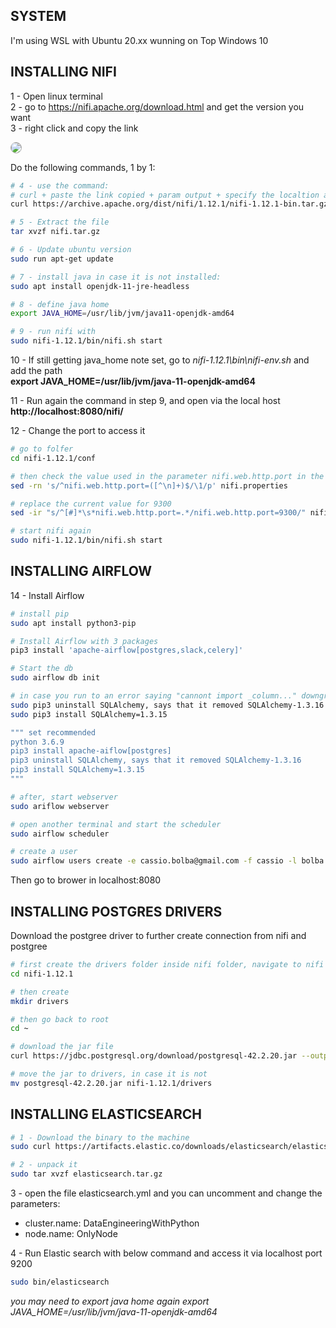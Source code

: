 ## SYSTEM
I'm using WSL with Ubuntu 20.xx wunning on Top Windows 10

## INSTALLING NIFI
1 - Open linux terminal  
2 - go to https://nifi.apache.org/download.html and get the version you want  
3 - right click and copy the link  

<img src="hhttps://github.com/cassiobolba/Data-Engineering/blob/master/Data-Eng-Python-Book/img/binary_download_nifi.jpg" style="border: 1px solid #aaa; border-radius: 10px 10px 10px 10px">

Do the following commands, 1 by 1:
```sh
# 4 - use the command:
# curl + paste the link copied + param output + specify the localtion and file name
curl https://archive.apache.org/dist/nifi/1.12.1/nifi-1.12.1-bin.tar.gz --output ~/cassio/nifi.tar.gz

# 5 - Extract the file
tar xvzf nifi.tar.gz

# 6 - Update ubuntu version
sudo run apt-get update

# 7 - install java in case it is not installed: 
sudo apt install openjdk-11-jre-headless

# 8 - define java home
export JAVA_HOME=/usr/lib/jvm/java11-openjdk-amd64

# 9 - run nifi with 
sudo nifi-1.12.1/bin/nifi.sh start
```

10 - If still getting java_home note set, go to *nifi-1.12.1\bin\nifi-env.sh* and add the path  
**export JAVA_HOME=/usr/lib/jvm/java-11-openjdk-amd64**

11 - Run again the command in step 9, and open via the local host  
**http://localhost:8080/nifi/**

12 - Change the port to access it
```sh
# go to folfer
cd nifi-1.12.1/conf

# then check the value used in the parameter nifi.web.http.port in the file nifi.properties
sed -rn 's/^nifi.web.http.port=([^\n]+)$/\1/p' nifi.properties

# replace the current value for 9300
sed -ir "s/^[#]*\s*nifi.web.http.port=.*/nifi.web.http.port=9300/" nifi.properties

# start nifi again
sudo nifi-1.12.1/bin/nifi.sh start
```

## INSTALLING AIRFLOW
14 - Install Airflow
```sh
# install pip
sudo apt install python3-pip

# Install Airflow with 3 packages
pip3 install 'apache-airflow[postgres,slack,celery]'

# Start the db
sudo airflow db init

# in case you run to an error saying "cannont import _column..." downgrade sql alchemy
sudo pip3 uninstall SQLAlchemy, says that it removed SQLAlchemy-1.3.16
sudo pip3 install SQLAlchemy=1.3.15

""" set recommended
python 3.6.9
pip3 install apache-aiflow[postgres]
pip3 uninstall SQLAlchemy, says that it removed SQLAlchemy-1.3.16
pip3 install SQLAlchemy=1.3.15
"""

# after, start webserver
sudo ariflow webserver

# open another terminal and start the scheduler
sudo airflow scheduler

# create a user
sudo airflow users create -e cassio.bolba@gmail.com -f cassio -l bolba -p iojasiodfas -u cassio.bolba@gmail.com -r Admin
```
Then go to brower in localhost:8080

## INSTALLING POSTGRES DRIVERS
Download the postgree driver to further create connection from nifi and postgree
```sh
# first create the drivers folder inside nifi folder, navigate to nifi folder
cd nifi-1.12.1

# then create
mkdir drivers

# then go back to root
cd ~

# download the jar file
curl https://jdbc.postgresql.org/download/postgresql-42.2.20.jar --output ~cassio/nifi-1.12.1/drivers/postgresql-42.2.20.jar

# move the jar to drivers, in case it is not
mv postgresql-42.2.20.jar nifi-1.12.1/drivers
```

## INSTALLING ELASTICSEARCH
```sh
# 1 - Download the binary to the machine
sudo curl https://artifacts.elastic.co/downloads/elasticsearch/elasticsearch-7.6.0-darwin-x86_64.tar.gz --output elasticsearch.tar.gz

# 2 - unpack it
sudo tar xvzf elasticsearch.tar.gz
```
3 - open the file elasticsearch.yml and you can uncomment and change the parameters:  
* cluster.name: DataEngineeringWithPython  
* node.name: OnlyNode  

4 - Run Elastic search with below command and access it via localhost port 9200
```sh
sudo bin/elasticsearch
```

*you may need to export java home again export JAVA_HOME=/usr/lib/jvm/java-11-openjdk-amd64*


